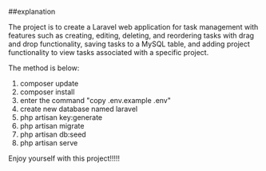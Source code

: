 ##explanation

The project is to create a Laravel web application for task management with features such as creating, editing, deleting, and reordering tasks with drag and drop functionality, saving tasks to a MySQL table, and adding project functionality to view tasks associated with a specific project.

The method is below:

1. composer update
2. composer install
3. enter the command "copy .env.example .env"
4. create new database named laravel
5. php artisan key:generate
6. php artisan migrate
7. php artisan db:seed
8. php artisan serve

Enjoy yourself with this project!!!!!
